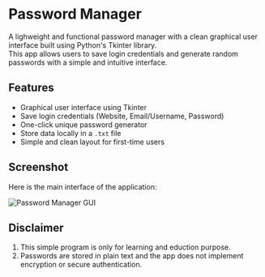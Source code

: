 # Password Manager

A lighweight and functional password manager with a clean graphical user interface built using Python's Tkinter library.  
This app allows users to save login credentials and generate random passwords with a simple and intuitive interface.

## Features

- Graphical user interface using Tkinter
- Save login credentials (Website, Email/Username, Password)
- One-click unique password generator
- Store data locally in a `.txt` file
- Simple and clean layout for first-time users

## Screenshot

Here is the main interface of the application:

![Password Manager GUI](./screenshot-gui.jpg)


## Disclaimer

1. This simple program is only for learning and eduction purpose.
2. Passwords are stored in plain text and the app does not implement encryption or secure authentication.

